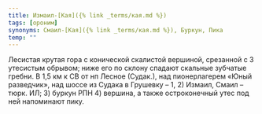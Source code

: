 ```yaml
---
title: Измаил-[Кая]({% link _terms/кая.md %})
tags: [ороним]
synonyms: Смаил-[Кая]({% link _terms/кая.md %}), Буркун, Пика
temp: ""
---
```


Лесистая крутая гора с конической скалистой вершиной, срезанной с З утесистым
обрывом; ниже его по склону спадают скальные зубчатые гребни. В 1,5 км к СВ от
нп Лесное (Судак.), над пионерлагерем «Юный разведчик», над шоссе из Судака в
Грушевку – 1, 2) Измаил, Смаил – тюрк. ИЛ; 3) буркун РПН 4) вершина, а также
остроконечный утес под ней напоминают пику.
